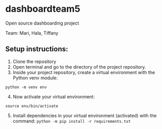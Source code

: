# dashboardteam5
Open source dashboarding project

Team: Mari, Hala, Tiffany

## Setup instructions:

1. Clone the repository
2. Open terminal and go to the directory of the project repository.
3. Inside your project repository, create a virtual environment with the Python venv module:

`python -m venv env`

4. Now activate your virtual environment:

`source env/bin/activate`

5. Install dependencies in your virtual environment (activated) with the command:
`python -m pip install -r requirements.txt`


